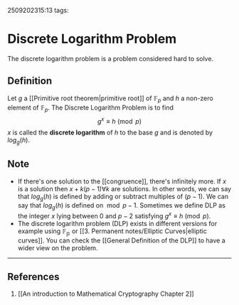 2509202315:13
tags: 
# Discrete Logarithm Problem

The discrete logarithm problem is a problem considered hard to solve.
## Definition 
Let $g$ a [[Primitive root theorem|primitive root]] of $\mathbb{F}_p$ and $h$ a non-zero element of $\mathbb{F}_p$. 
The Discrete Logarithm Problem is to find$$g^x\equiv h\pmod p$$
$x$ is called the **discrete logarithm** of $h$ to the base $g$ and is denoted by $log_g(h)$.
## Note
- If there's one solution to the [[congruence]], there's infinitely more. 
	If $x$ is a solution then $x+k(p-1) \forall k$ are solutions.
	In other words, we can say that $log_g(h)$ is defined by adding or subtract multiples of $(p-1)$. We can say that $log_g(h)$ is defined on $\bmod{p-1}$. 
	Sometimes we define DLP as the integer $x$ lying between $0$ and $p-2$ satisfying $g^x\equiv h\pmod p$.
- The discrete logarithm problem (DLP) exists in different versions for example using $\mathbb{F_p}$ or [[3. Permanent notes/Elliptic Curves|elliptic curves]]. You can check the [[General Definition of the DLP]] to have a wider view on the problem.

---
## References
1. [[An introduction to Mathematical Cryptography Chapter 2]]